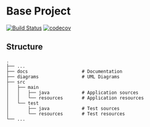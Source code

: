 # Base Project
[![Build Status](https://travis-ci.org/Slurve1223/BaseProject.svg?branch=master)](https://travis-ci.org/Slurve1223/BaseProject)
[![codecov](https://codecov.io/gh/Slurve1223/BaseProject/branch/master/graph/badge.svg)](https://codecov.io/gh/Slurve1223/BaseProject)

## Structure
```
.
├── ...
├── docs                    # Documentation
├── diagrams                # UML Diagrams
├── src
│   ├── main
│   │   ├── java            # Application sources
│   │   └── resources       # Application resources
│   └── test
│       ├── java            # Test sources
│       └── resources       # Test resources
└── ...
```
